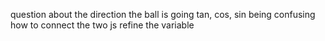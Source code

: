 question about the direction the ball is going 
tan, cos, sin being confusing 
how to connect the two js 
refine the variable 